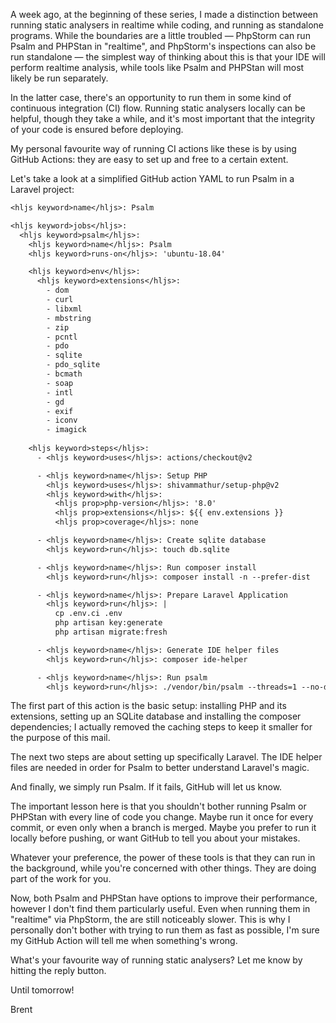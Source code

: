 A week ago, at the beginning of these series, I made a distinction between running static analysers in realtime while coding, and running as standalone programs. While the boundaries are a little troubled — PhpStorm can run Psalm and PHPStan in "realtime", and PhpStorm's inspections can also be run standalone — the simplest way of thinking about this is that your IDE will perform realtime analysis, while tools like Psalm and PHPStan will most likely be run separately.

In the latter case, there's an opportunity to run them in some kind of continuous integration (CI) flow. Running static analysers locally can be helpful, though they take a while, and it's most important that the integrity of your code is ensured before deploying.

My personal favourite way of running CI actions like these is by using GitHub Actions: they are easy to set up and free to a certain extent.

Let's take a look at a simplified GitHub action YAML to run Psalm in a Laravel project:

```txt
<hljs keyword>name</hljs>: Psalm

<hljs keyword>jobs</hljs>:
  <hljs keyword>psalm</hljs>:
    <hljs keyword>name</hljs>: Psalm
    <hljs keyword>runs-on</hljs>: 'ubuntu-18.04'

    <hljs keyword>env</hljs>:
      <hljs keyword>extensions</hljs>: 
        - dom
        - curl
        - libxml
        - mbstring
        - zip
        - pcntl
        - pdo
        - sqlite
        - pdo_sqlite
        - bcmath
        - soap
        - intl
        - gd
        - exif
        - iconv
        - imagick
        
    <hljs keyword>steps</hljs>:
      - <hljs keyword>uses</hljs>: actions/checkout@v2

      - <hljs keyword>name</hljs>: Setup PHP
        <hljs keyword>uses</hljs>: shivammathur/setup-php@v2
        <hljs keyword>with</hljs>:
          <hljs prop>php-version</hljs>: '8.0'
          <hljs prop>extensions</hljs>: ${{ env.extensions }}
          <hljs prop>coverage</hljs>: none

      - <hljs keyword>name</hljs>: Create sqlite database
        <hljs keyword>run</hljs>: touch db.sqlite

      - <hljs keyword>name</hljs>: Run composer install
        <hljs keyword>run</hljs>: composer install -n --prefer-dist

      - <hljs keyword>name</hljs>: Prepare Laravel Application
        <hljs keyword>run</hljs>: |
          cp .env.ci .env
          php artisan key:generate
          php artisan migrate:fresh

      - <hljs keyword>name</hljs>: Generate IDE helper files
        <hljs keyword>run</hljs>: composer ide-helper

      - <hljs keyword>name</hljs>: Run psalm
        <hljs keyword>run</hljs>: ./vendor/bin/psalm --threads=1 --no-diff
```

The first part of this action is the basic setup: installing PHP and its extensions, setting up an SQLite database and installing the composer dependencies; I actually removed the caching steps to keep it smaller for the purpose of this mail. 

The next two steps are about setting up specifically Laravel. The IDE helper files are needed in order for Psalm to better understand Laravel's magic.

And finally, we simply run Psalm. If it fails, GitHub will let us know.

The important lesson here is that you shouldn't bother running Psalm or PHPStan with every line of code you change. Maybe run it once for every commit, or even only when a branch is merged. Maybe you prefer to run it locally before pushing, or want GitHub to tell you about your mistakes.

Whatever your preference, the power of these tools is that they can run in the background, while you're concerned with other things. They are doing part of the work for you.

Now, both Psalm and PHPStan have options to improve their performance, however I don't find them particularly useful. Even when running them in "realtime" via PhpStorm, the are still noticeably slower. This is why I personally don't bother with trying to run them as fast as possible, I'm sure my GitHub Action will tell me when something's wrong.

What's your favourite way of running static analysers? Let me know by hitting the reply button. 

Until tomorrow!

Brent
